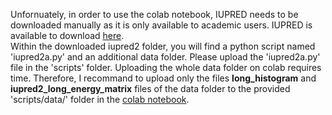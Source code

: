 Unfornuately, in order to use the colab notebook, IUPRED needs to be downloaded manually as it is only available to academic users. IUPRED is available to download [here](https://iupred2a.elte.hu/download_new). <br>
Within the downloaded iupred2 folder, you will find a python script named 'iupred2a.py' and an additional data folder. Please upload the 'iupred2a.py' file in the 'scripts' folder. Uploading the whole data folder on colab requires time. Therefore, I recommand to upload only the files **long_histogram** and **iupred2_long_energy_matrix** files of the data folder to the provided 'scripts/data/' folder in the [colab notebook](https://colab.research.google.com/github/VivianMonzon/FAL_prediction/blob/main/Colab/ML_FA_prediction.ipynb).